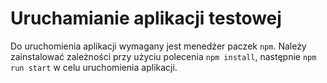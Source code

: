 # Uruchamianie aplikacji testowej

Do uruchomienia aplikacji wymagany jest menedżer paczek `npm`. Należy zainstalować zależności przy użyciu polecenia `npm install`, następnie `npm run start` w celu uruchomienia aplikacji.
